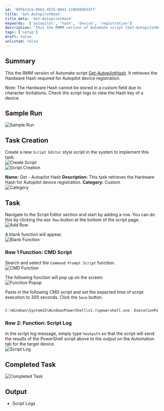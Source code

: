 ```yaml
---
id: '09fb13cb-05b1-4515-8041-128689d933ff'
title: 'Get-AutopilotHash'
title_meta: 'Get-AutopilotHash'
keywords:  ['autopilot', 'hash', 'device', 'registration']
description: 'This the RMMM version of Automate script [Get-AutopilotHash](<../../cwa/scripts/Get-AutopilotHash.md>)'
tags: ['setup']
draft: False
unlisted: false
---
```


## Summary
This the RMM version of Automate script [Get-AutopilotHash](<../../cwa/scripts/Get-AutopilotHash.md>). It retrieves the Hardware Hash required for Autopilot device registration.

Note: The Hardware Hash cannot be stored in a custom field due to character limitations. Check the script logs to view the Hash key of a device.

## Sample Run

![Sample Run](../../../static/img/CWRMM-Get-AutopilotHash/image5.png)

## Task Creation
Create a new `Script Editor` style script in the system to implement this task.  
![Create Script](../../../static/img/Set---DisplayScaling/image_3.png)  
![Script Creation](../../../static/img/Set---DisplayScaling/image_4.png)

**Name:** Get - Autopilot Hash
**Description:** This task retrieves the Hardware Hash for Autopilot device registration.
**Category:** Custom  
![Category](../../../static/img/CWRMM-Get-AutopilotHash/image1.png)

## Task

Navigate to the Script Editor section and start by adding a row. You can do this by clicking the `Add Row` button at the bottom of the script page.  
![Add Row](../../../static/img/Set---DisplayScaling/image_11.png)

A blank function will appear.  
![Blank Function](../../../static/img/Set---DisplayScaling/image_12.png)

### Row 1 Function: CMD Script

Search and select the `Command Prompt Script` function.  
![CMD Function](../../../static/img/CWRMM-Get-AutopilotHash/image2.png)

The following function will pop up on the screen:  
![Function Popup](../../../static/img/CWRMM-Get-AutopilotHash/image3.png)

Paste in the following CMD script and set the expected time of script execution to 300 seconds. Click the `Save` button.

```powershell

C:\Windows\System32\WindowsPowerShell\v1.0\powershell.exe -ExecutionPolicy Bypass -Command "try {$session = New-CimSession;$devDetail = Get-CimInstance -CimSession $session -Namespace root/cimv2/mdm/dmmap -Class MDM_DevDetail_Ext01 -Filter \"InstanceID='Ext' AND ParentID='./DevDetail'\";if ($devDetail) {$hash = $devDetail.DeviceHardwareData } else {$hash = ''};if ($hash -match '^[A-Za-z0-9+/=,.\-\s]+$') {$hash} else { throw 'Failed to fetch Autopilot Hash'}}catch { return 'Failed to fetch Autopilot Hash'}"
```

### Row 2: Function: Script Log

In the script log message, simply type `%output%` so that the script will send the results of the PowerShell script above to the output on the Automation tab for the target device.  
![Script Log](../../../static/img/Set---DisplayScaling/image_15.png)

## Completed Task
![Completed Task](../../../static/img/CWRMM-Get-AutopilotHash/image4.png)

## Output

- Script Logs

